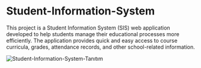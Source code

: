 # Student-Information-System
This project is a Student Information System  (SIS) web application developed to help  students manage their educational  processes more efficiently. The application  provides quick and easy access to course  curricula, grades, attendance records, and  other school-related information.

![Student-Information-System-Tanıtım](https://github.com/user-attachments/assets/e0487770-7142-44f3-afc9-d59e451c0cf0)
